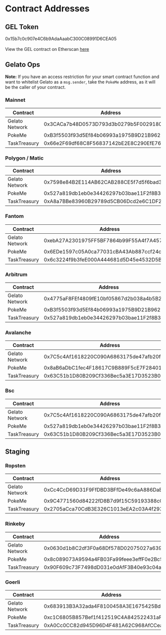 # Contract Addresses

## GEL Token

0x15b7c0c907e4C6b9AdaAaabC300C08991D6CEA05\
\
View the GEL contract on Etherscan [here](https://etherscan.io/address/0x15b7c0c907e4c6b9adaaaabc300c08991d6cea05)

## Gelato Ops

**Note:** If you have an access restriction for your smart contract function and want to whitelist Gelato as a `msg.sender`, take the `PokeMe` address, as it will be the caller of your contract.

### Mainnet

| Contract       | Address                                    |
| -------------- | ------------------------------------------ |
| Gelato Network | 0x3CACa7b48D0573D793d3b0279b5F0029180E83b6 |
| PokeMe         | 0xB3f5503f93d5Ef84b06993a1975B9D21B962892F |
| TaskTreasury   | 0x66e2F69df68C8F56837142bE2E8C290EfE76DA9f |

### Polygon / Matic

| Contract       | Address                                    |
| -------------- | ------------------------------------------ |
| Gelato Network | 0x7598e84B2E114AB62CAB288CE5f7d5f6bad35BbA |
| PokeMe         | 0x527a819db1eb0e34426297b03bae11F2f8B3A19E |
| TaskTreasury   | 0xA8a7BBe83960B29789d5CB06Dcd2e6C1DF20581C |

### Fantom

| Contract       | Address                                    |
| -------------- | ------------------------------------------ |
| Gelato Network | 0xebA27A2301975FF5BF7864b99F55A4f7A457ED10 |
| PokeMe         | 0x6EDe1597c05A0ca77031cBA43Ab887ccf24cd7e8 |
| TaskTreasury   | 0x6c3224f9b3feE000A444681d5D45e4532D5BA531 |

### Arbitrum

| Contract       | Address                                    |
| -------------- | ------------------------------------------ |
| Gelato Network | 0x4775aF8FEf4809fE10bf05867d2b038a4b5B2146 |
| PokeMe         | 0xB3f5503f93d5Ef84b06993a1975B9D21B962892F |
| TaskTreasury   | 0x527a819db1eb0e34426297b03bae11F2f8B3A19E |

### Avalanche

| Contract       | Address                                    |
| -------------- | ------------------------------------------ |
| Gelato Network | 0x7C5c4Af1618220C090A6863175de47afb20fa9Df |
| PokeMe         | 0x8aB6aDbC1fec4F18617C9B889F5cE7F28401B8dB |
| TaskTreasury   | 0x63C51b1D80B209Cf336Bec5a3E17D3523B088cdb |

### Bsc

| Contract       | Address                                    |
| -------------- | ------------------------------------------ |
| Gelato Network | 0x7C5c4Af1618220C090A6863175de47afb20fa9Df |
| PokeMe         | 0x527a819db1eb0e34426297b03bae11F2f8B3A19E |
| TaskTreasury   | 0x63C51b1D80B209Cf336Bec5a3E17D3523B088cdb |



## Staging

### Ropsten

| Contract       | Address                                    |
| -------------- | ------------------------------------------ |
| Gelato Network | 0xCc4CcD69D31F9FfDBD3BFfDe49c6aA886DaB98d9 |
| PokeMe         | 0x9C4771560d84222fD8B7d9f15C59193388cC81B3 |
| TaskTreasury   | 0x2705aCca70CdB3E326C1013eEA2c03A4f2935b66 |

### Rinkeby

| Contract       | Address                                    |
| -------------- | ------------------------------------------ |
| Gelato Network | 0x0630d1b8C2df3F0a68Df578D02075027a6397173 |
| PokeMe         | 0x8c089073A9594a4FB03Fa99feee3effF0e2Bc58a |
| TaskTreasury   | 0x90F609c73F7498dD031e0dAfF3B40e93c04a6C60 |

### Goerli

| Contract       | Address                                    |
| -------------- | ------------------------------------------ |
| Gelato Network | 0x683913B3A32ada4F8100458A3E1675425BdAa7DF |
| PokeMe         | 0xc1C6805B857Bef1f412519C4A842522431aFed39 |
| TaskTreasury   | 0xA0Cc0CC82d945D96D4F481A62C968AfCCea1C54F |

